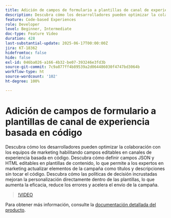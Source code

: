 ```yaml
---
title: Adición de campos de formulario a plantillas de canal de experiencia basada en código
description: Descubra cómo los desarrolladores pueden optimizar la colaboración con los equipos de marketing habilitando campos editables en canales de experiencia basada en código.
feature: Code-based Experiences
role: Developer
level: Beginner, Intermediate
doc-type: Feature Video
duration: 428
last-substantial-update: 2025-06-17T00:00:00Z
jira: KT-18362
hidefromtoc: false
hide: false
exl-id: 046ba026-a166-4b32-be07-393246e3fd3b
source-git-commit: 7c9a877ff4b89539a2d064486030f4747bd3064b
workflow-type: ht
source-wordcount: '102'
ht-degree: 100%

---
```


# Adición de campos de formulario a plantillas de canal de experiencia basada en código

Descubra cómo los desarrolladores pueden optimizar la colaboración con los equipos de marketing habilitando campos editables en canales de experiencia basada en código. Descubra cómo definir campos JSON y HTML editables en plantillas de contenido, lo que permite a los expertos en marketing actualizar elementos de la campaña como títulos y descripciones sin tocar el código. Descubra cómo las políticas de decisión incrustadas mejoran la personalización directamente dentro de las plantillas, lo que aumenta la eficacia, reduce los errores y acelera el envío de la campaña.

>[!VIDEO](https://video.tv.adobe.com/v/3463994/?learn=on&enablevpops&captions=spa)

Para obtener más información, consulte la [documentación detallada del producto](https://experienceleague.adobe.com/es/docs/journey-optimizer/using/channels/code-based-experience/create-code-based-experiences/code-based-form-fields).
